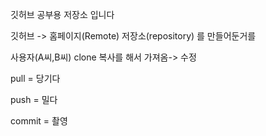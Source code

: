 깃허브 공부용 저장소 입니다

깃허브 -> 홈페이지(Remote) 저장소(repository) 를 만들어둔거를

사용자(A씨,B씨) clone 복사를 해서 가져옴-> 수정

pull = 당기다

push = 밀다

commit = 촬영